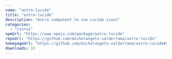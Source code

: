 ```yaml
---
name: "astro-lucide"
title: "astro-lucide"
description: "Astro component to use Lucide icons"
categories:
  - "css+ui"
npmUrl: "https://www.npmjs.com/package/astro-lucide"
repoUrl: "https://github.com/michelangelo-valderrama/astro-lucide"
homepageUrl: "https://github.com/michelangelo-valderrama/astro-lucide#readme"
downloads: 33
---
```

